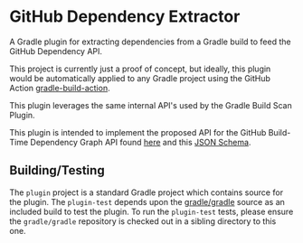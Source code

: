 # GitHub Dependency Extractor

A Gradle plugin for extracting dependencies from a Gradle build to feed the GitHub Dependency API.

This project is currently just a proof of concept, but ideally, this plugin would be automatically applied to any Gradle
project using the GitHub Action [gradle-build-action](https://github.com/marketplace/actions/gradle-build-action).

This plugin leverages the same internal API's used by the Gradle Build Scan Plugin.

This plugin is intended to implement the proposed API for the GitHub Build-Time Dependency Graph API found 
[here](https://docs.google.com/document/d/1TjxJJwgPavw-TFzK3110iH-CWstgdcVdb2JYiRy2GVs/edit?usp=sharing)
and this
[JSON Schema](https://gist.github.com/reiddraper/7b47d553382fd3867cc1d0b5474bd6c7).

## Building/Testing

The `plugin` project is a standard Gradle project which contains source for the plugin. The `plugin-test` depends upon
the [gradle/gradle](https://github.com/gradle/gradle)
source as an included build to test the plugin. To run the `plugin-test` tests, please ensure the `gradle/gradle`
repository is checked out in a sibling directory to this one.
